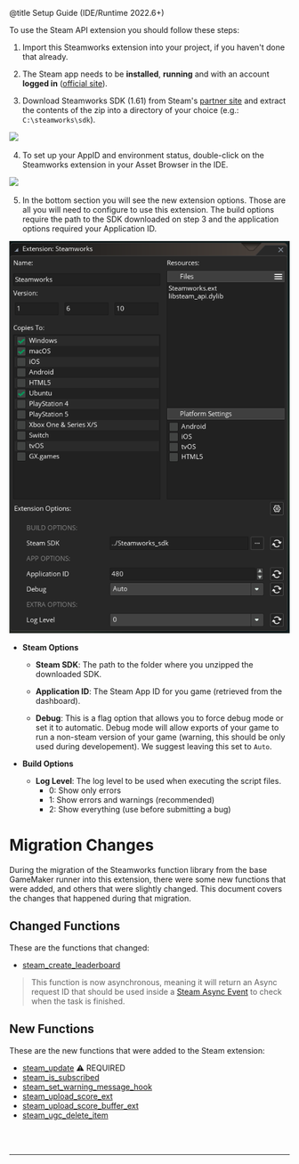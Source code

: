 @title Setup Guide (IDE/Runtime 2022.6+)

To use the Steam API extension you should follow these steps:

1. Import this Steamworks extension into your project, if you haven't done that already.

2. The Steam app needs to be **installed**, **running** and with an account **logged in** ([official site](https://store.steampowered.com/)).

3. Download Steamworks SDK (1.61) from Steam's [partner site](https://partner.steamgames.com/dashboard) and extract the contents of the zip into a directory of your choice (e.g.: `C:\steamworks\sdk`).

![](assets/steamworks_setup_sdk.jpg)

4. To set up your AppID and environment status, double-click on the Steamworks extension in your Asset Browser in the IDE.

![](assets/steamworks_setup_asset_browser.jpg)

5. In the bottom section you will see the new extension options. Those are all you will need to configure to use this extension. The build options require the path to the SDK downloaded on step 3 and the application options required your Application ID.

![](assets/steamworks_setup_ext_options.png)


* **Steam Options**

  * **Steam SDK**: The path to the folder where you unzipped the downloaded SDK.

  * **Application ID**: The Steam App ID for you game (retrieved from the dashboard).
  
  * **Debug**: This is a flag option that allows you to force debug mode or set it to automatic. Debug mode will allow exports of your game to run a non-steam version of your game (warning, this should be only used during developement). We suggest leaving this set to `Auto`.

* **Build Options**

  * **Log Level**: The log level to be used when executing the script files.
    - 0: Show only errors
    - 1: Show errors and warnings (recommended)
    - 2: Show everything (use before submitting a bug)

# Migration Changes

  During the migration of the Steamworks function library from the base GameMaker runner into this extension, there were some new functions that were added, and others that were slightly changed. This document covers the changes that happened during that migration.

## Changed Functions

  These are the functions that changed:

* [steam_create_leaderboard](leaderboards#steam_create_leaderboard)

> This function is now asynchronous, meaning it will return an Async request ID that should be used inside a [Steam Async Event](https://manual-en.yoyogames.com/The_Asset_Editors/Object_Properties/Async_Events/Steam.htm) to check when the task is finished.

## New Functions

  These are the new functions that were added to the Steam extension:

* [steam_update](management#steam_update) :warning: REQUIRED
* [steam_is_subscribed](general#steam_is_subscribed)
* [steam_set_warning_message_hook](general#steam_set_warning_message_hook)
* [steam_upload_score_ext](leaderboards#steam_upload_score_ext)
* [steam_upload_score_buffer_ext](leaderboards#steam_upload_score_buffer_ext)
* [steam_ugc_delete_item](ugc#steam_ugc_delete_item)


<br><br>

---